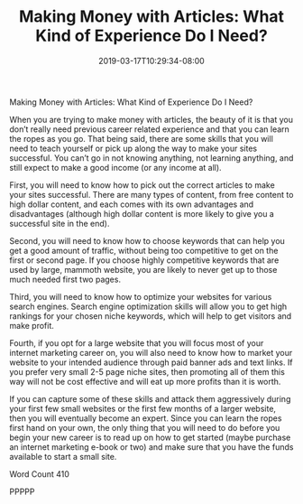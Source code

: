 ﻿---
title: "Making Money with Articles: What Kind of Experience Do I Need?"
date: 2019-03-17T10:29:34-08:00
description: "Making Money With Articles Tips for Web Success"
featured_image: "/images/Making Money With Articles.jpg"
tags: ["Making Money With Articles"]
---

Making Money with Articles: What Kind of Experience Do I Need?

When you are trying to make money with articles, the beauty of it is that you don’t really need previous career related experience and that you can learn the ropes as you go. That being said, there are some skills that you will need to teach yourself or pick up along the way to make your sites successful. You can’t go in not knowing anything, not learning anything, and still expect to make a good income (or any income at all).

First, you will need to know how to pick out the correct articles to make your sites successful. There are many types of content, from free content to high dollar content, and each comes with its own advantages and disadvantages (although high dollar content is more likely to give you a successful site in the end).

Second, you will need to know how to choose keywords that can help you get a good amount of traffic, without being too competitive to get on the first or second page. If you choose highly competitive keywords that are used by large, mammoth website, you are likely to never get up to those much needed first two pages.

Third, you will need to know how to optimize your websites for various search engines. Search engine optimization skills will allow you to get high rankings for your chosen niche keywords, which will help to get visitors and make profit.

Fourth, if you opt for a large website that you will focus most of your internet marketing career on, you will also need to know how to market your website to your intended audience through paid banner ads and text links. If you prefer very small 2-5 page niche sites, then promoting all of them this way will not be cost effective and will eat up more profits than it is worth.

If you can capture some of these skills and attack them aggressively during your first few small websites or the first few months of a larger website, then you will eventually become an expert.  Since you can learn the ropes first hand on your own, the only thing that you will need to do before you begin your new career is to read up on how to get started (maybe purchase an internet marketing e-book or two) and make sure that you have the funds available to start a small site.

Word Count 410

PPPPP
